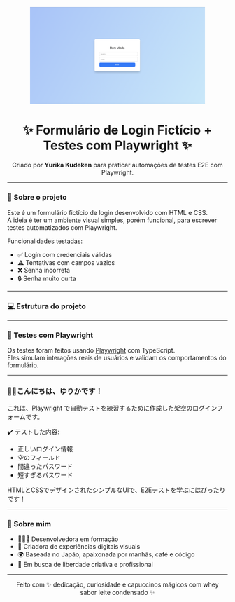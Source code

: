 <p align="center">
  <img src="./login-ficticio-playwright/login-preview.png" alt="Login Form Preview" width="400">
</p>

<h1 align="center">✨ Formulário de Login Fictício + Testes com Playwright ✨</h1>

<p align="center">
  Criado por <strong>Yurika Kudeken</strong> para praticar automações de testes E2E com Playwright.
</p>

---

### 📌 Sobre o projeto

Este é um formulário fictício de login desenvolvido com HTML e CSS.  
A ideia é ter um ambiente visual simples, porém funcional, para escrever testes automatizados com Playwright.

Funcionalidades testadas:

- ✅ Login com credenciais válidas
- ⚠️ Tentativas com campos vazios
- ❌ Senha incorreta
- 🔒 Senha muito curta

---

### 💻 Estrutura do projeto
---

### 🧪 Testes com Playwright

Os testes foram feitos usando [Playwright](https://playwright.dev/) com TypeScript.  
Eles simulam interações reais de usuários e validam os comportamentos do formulário.

---

### 🌙✨こんにちは、ゆりかです！

これは、Playwright で自動テストを練習するために作成した架空のログインフォームです。

✔️ テストした内容:

- 正しいログイン情報
- 空のフィールド
- 間違ったパスワード
- 短すぎるパスワード

HTMLとCSSでデザインされたシンプルなUIで、E2Eテストを学ぶにはぴったりです！

---

### 💌 Sobre mim

- 👩🏻‍💻 Desenvolvedora em formação
- 🎨 Criadora de experiências digitais visuais
- 🌍 Baseada no Japão, apaixonada por manhãs, café e código
- 🚀 Em busca de liberdade criativa e profissional

---

<p align="center">
  Feito com ✨ dedicação, curiosidade e capuccinos mágicos com whey sabor leite condensado ✨
</p>
